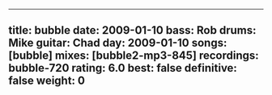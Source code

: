 
---
title: bubble
date: 2009-01-10
bass:	Rob
drums:	Mike
guitar:	Chad
day: 2009-01-10
songs: [bubble]
mixes: [bubble2-mp3-845]
recordings: bubble-720
rating: 6.0
best: false
definitive: false
weight: 0
---
